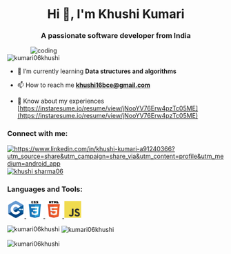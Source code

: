 <h1 align="center">Hi 👋, I'm Khushi Kumari</h1>
<h3 align="center">A passionate software developer from India</h3>

<img align="right" alt="coding" width="450" src="https://i.pinimg.com/originals/81/17/8b/81178b47a8598f0c81c4799f2cdd4057.gif">

<p align="left"> <img src="https://komarev.com/ghpvc/?username=kumari06khushi&label=Profile%20views&color=0e75b6&style=flat" alt="kumari06khushi" /> </p>

- 🌱 I’m currently learning **Data structures and algorithms**

- 📫 How to reach me **khushi16bce@gmail.com**

- 📄 Know about my experiences [https://instaresume.io/resume/view/jNooYV76Erw4pzTc05ME](https://instaresume.io/resume/view/jNooYV76Erw4pzTc05ME)

<h3 align="left">Connect with me:</h3>
<p align="left">
<a href="https://linkedin.com/in/https://www.linkedin.com/in/khushi-kumari-a91240366?utm_source=share&utm_campaign=share_via&utm_content=profile&utm_medium=android_app" target="blank"><img align="center" src="https://raw.githubusercontent.com/rahuldkjain/github-profile-readme-generator/master/src/images/icons/Social/linked-in-alt.svg" alt="https://www.linkedin.com/in/khushi-kumari-a91240366?utm_source=share&utm_campaign=share_via&utm_content=profile&utm_medium=android_app" height="30" width="40" /></a>
<a href="https://www.leetcode.com/khushi sharma06" target="blank"><img align="center" src="https://raw.githubusercontent.com/rahuldkjain/github-profile-readme-generator/master/src/images/icons/Social/leet-code.svg" alt="khushi sharma06" height="30" width="40" /></a>
</p>

<h3 align="left">Languages and Tools:</h3>
<p align="left"> <a href="https://www.w3schools.com/cpp/" target="_blank" rel="noreferrer"> <img src="https://raw.githubusercontent.com/devicons/devicon/master/icons/cplusplus/cplusplus-original.svg" alt="cplusplus" width="40" height="40"/> </a> <a href="https://www.w3schools.com/css/" target="_blank" rel="noreferrer"> <img src="https://raw.githubusercontent.com/devicons/devicon/master/icons/css3/css3-original-wordmark.svg" alt="css3" width="40" height="40"/> </a> <a href="https://www.w3.org/html/" target="_blank" rel="noreferrer"> <img src="https://raw.githubusercontent.com/devicons/devicon/master/icons/html5/html5-original-wordmark.svg" alt="html5" width="40" height="40"/> </a> <a href="https://developer.mozilla.org/en-US/docs/Web/JavaScript" target="_blank" rel="noreferrer"> <img src="https://raw.githubusercontent.com/devicons/devicon/master/icons/javascript/javascript-original.svg" alt="javascript" width="40" height="40"/> </a> </p>

<p><img align="left" src="https://github-readme-stats.vercel.app/api/top-langs?username=kumari06khushi&show_icons=true&locale=en&layout=compact" alt="kumari06khushi" /></p>

<p>&nbsp;<img align="center" src="https://github-readme-stats.vercel.app/api?username=kumari06khushi&show_icons=true&locale=en" alt="kumari06khushi" /></p>

<p><img align="center" src="https://github-readme-streak-stats.herokuapp.com/?user=kumari06khushi&" alt="kumari06khushi" /></p>

